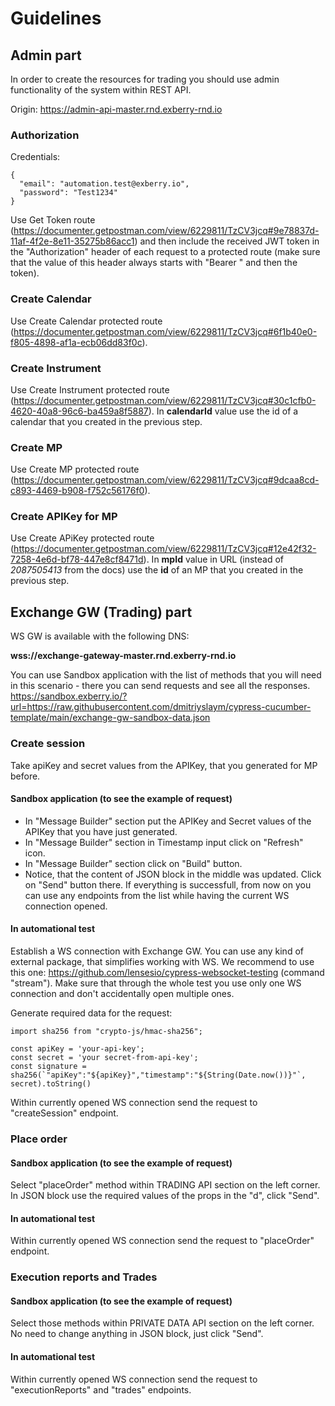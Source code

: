 # Guidelines

## Admin part
In order to create the resources for trading you should use admin functionality of the system within REST API.

Origin:
https://admin-api-master.rnd.exberry-rnd.io

### Authorization

Credentials:
```
{
  "email": "automation.test@exberry.io",
  "password": "Test1234"
}
```
Use Get Token route (https://documenter.getpostman.com/view/6229811/TzCV3jcq#9e78837d-11af-4f2e-8e11-35275b86acc1) and then include the received JWT token in the "Authorization" header of each request to a protected route (make sure that the value of this header always starts with "Bearer " and then the token).

### Create Calendar
Use Create Calendar protected route (https://documenter.getpostman.com/view/6229811/TzCV3jcq#6f1b40e0-f805-4898-af1a-ecb06dd83f0c).

### Create Instrument
Use Create Instrument protected route (https://documenter.getpostman.com/view/6229811/TzCV3jcq#30c1cfb0-4620-40a8-96c6-ba459a8f5887).
In **calendarId** value use the id of a calendar that you created in the previous step.

### Create MP
Use Create MP protected route (https://documenter.getpostman.com/view/6229811/TzCV3jcq#9dcaa8cd-c893-4469-b908-f752c56176f0).

### Create APIKey for MP
Use Create APiKey protected route (https://documenter.getpostman.com/view/6229811/TzCV3jcq#12e42f32-7258-4e6d-bf78-447e8cf8471d).
In **mpId** value in URL (instead of _2087505413_ from the docs) use the **id** of an MP that you created in the previous step.

## Exchange GW (Trading) part
WS GW is available with the following DNS:

**wss://exchange-gateway-master.rnd.exberry-rnd.io**

You can use Sandbox application with the list of methods that you will need in this scenario - there you can send requests and see all the responses.
https://sandbox.exberry.io/?url=https://raw.githubusercontent.com/dmitriyslaym/cypress-cucumber-template/main/exchange-gw-sandbox-data.json

### Create session
Take apiKey and secret values from the APIKey, that you generated for MP before.

#### Sandbox application (to see the example of request)
- In "Message Builder" section put the APIKey and Secret values of the APIKey that you have just generated.
- In "Message Builder" section in Timestamp input click on "Refresh" icon.
- In "Message Builder" section click on "Build" button.
- Notice, that the content of JSON block in the middle was updated. Click on "Send" button there. If everything is successfull, from now on you can use any endpoints from the list while having the current WS connection opened.

#### In automational test
Establish a WS connection with Exchange GW.
You can use any kind of external package, that simplifies working with WS. We recommend to use this one:
https://github.com/lensesio/cypress-websocket-testing
(command "stream").
Make sure that through the whole test you use only one WS connection and don't accidentally open multiple ones.

Generate required data for the request:

```
import sha256 from "crypto-js/hmac-sha256";

const apiKey = 'your-api-key';
const secret = 'your secret-from-api-key';
const signature = sha256(`"apiKey":"${apiKey}","timestamp":"${String(Date.now())}"`, secret).toString()
```

Within currently opened WS connection send the request to "createSession" endpoint.

### Place order
#### Sandbox application (to see the example of request)
Select "placeOrder" method within TRADING API section on the left corner. In JSON block use the required values of the props in the "d", click "Send".

#### In automational test
Within currently opened WS connection send the request to "placeOrder" endpoint.

### Execution reports and Trades
#### Sandbox application (to see the example of request)
Select those methods within PRIVATE DATA API section on the left corner. No need to change anything in JSON block, just click "Send".

#### In automational test
Within currently opened WS connection send the request to "executionReports" and "trades" endpoints.
